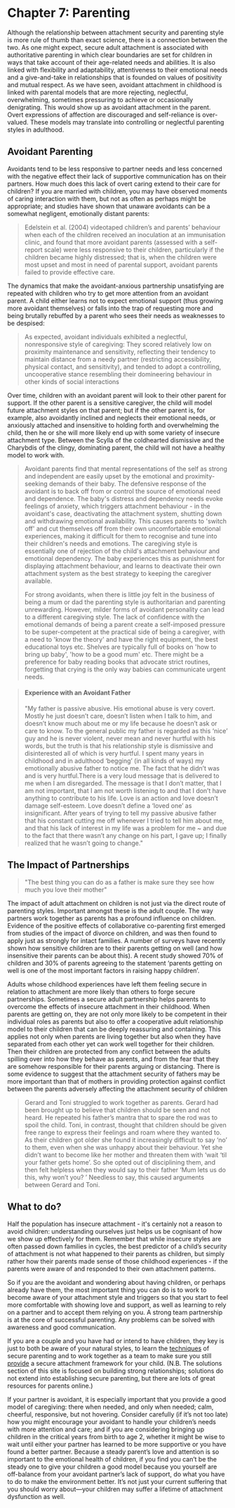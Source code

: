 # Chapter 7: Parenting

Although the relationship between attachment security and parenting style is more rule of thumb than exact science, there is a connection between the two. As one might expect, secure adult attachment is associated with authoritative parenting in which clear boundaries are set for children in ways that take account of their age-related needs and abilities. It is also linked with flexibility and adaptability, attentiveness to their emotional needs and a give-and-take in relationships that is founded on values of positivity and mutual respect. As we have seen, avoidant attachment in childhood is linked with parental models that are more rejecting, neglectful, overwhelming, sometimes pressuring to achieve or occasionally denigrating. This would show up as avoidant attachment in the parent. Overt expressions of affection are discouraged and self-reliance is over-valued. These models may translate into controlling or neglectful parenting styles in adulthood.

## Avoidant Parenting

Avoidants tend to be less responsive to partner needs and less concerned with the negative effect their lack of supportive communication has on their partners. How much does this lack of overt caring extend to their care for children? If you are married with children, you may have observed moments of caring interaction with them, but not as often as perhaps might be appropriate; and studies have shown that unaware avoidants can be a somewhat negligent, emotionally distant parents:

> Edelstein et al. (2004) videotaped children’s and parents’ behaviour when each of the children received an inoculation at an immunisation clinic, and found that more avoidant parents (assessed with a self-report scale) were less responsive to their children, particularly if the children became highly distressed; that is, when the children were most upset and most in need of parental support, avoidant parents failed to provide effective care.

The dynamics that make the avoidant-anxious partnership unsatisfying are repeated with children who try to get more attention from an avoidant parent. A child either learns not to expect emotional support (thus growing more avoidant themselves) or falls into the trap of requesting more and being brutally rebuffed by a parent who sees their needs as weaknesses to be despised:

> As expected, avoidant individuals exhibited a neglectful, nonresponsive style of caregiving: They scored relatively low on proximity maintenance and sensitivity, reflecting their tendency to maintain distance from a needy partner (restricting accessibility, physical contact, and sensitivity), and tended to adopt a controlling, uncooperative stance resembling their domineering behaviour in other kinds of social interactions

Over time, children with an avoidant parent will look to their other parent for support. If the other parent is a sensitive caregiver, the child will model future attachment styles on that parent; but if the other parent is, for example, also avoidantly inclined and neglects their emotional needs, or anxiously attached and insensitive to holding forth and overwhelming the child, then he or she will more likely end up with some variety of insecure attachment type. Between the Scylla of the coldhearted dismissive and the Charybdis of the clingy, dominating parent, the child will not have a healthy model to work with.

> Avoidant parents find that mental representations of the self as strong and independent are easily upset by the emotional and proximity-seeking demands of their baby. The defensive response of the avoidant is to back off from or control the source of emotional need and dependence. The baby's distress and dependency needs evoke feelings of anxiety, which triggers attachment behaviour - in the avoidant's case, deactivating the attachment system, shutting down and withdrawing emotional availability. This causes parents to 'switch off' and cut themselves off from their own uncomfortable emotional experiences, making it difficult for them to recognise and tune into their children's needs and emotions. The caregiving style is essentially one of rejection of the child's attachment behaviour and emotional dependency. The baby experiences this as punishment for displaying attachment behaviour, and learns to deactivate their own attachment system as the best strategy to keeping the caregiver available.
>
> For strong avoidants, when there is little joy felt in the business of being a mum or dad the parenting style is authoritarian and parenting unrewarding. However, milder forms of avoidant personality can lead to a different caregiving style. The lack of confidence with the emotional demands of being a parent create a self-imposed pressure to be super-competent at the practical side of being a caregiver, with a need to 'know the theory' and have the right equipment, the best educational toys etc. Shelves are typically full of books on 'how to bring up baby', 'how to be a good mum' etc. There might be a preference for baby reading books that advocate strict routines, forgetting that crying is the only way babies can communicate urgent needs.

> #### Experience with an Avoidant Father
>
> "My father is passive abusive. His emotional abuse is very covert. Mostly he just doesn’t care, doesn’t listen when I talk to him, and doesn’t know much about me or my life because he doesn’t ask or care to know. To the general public my father is regarded as this ‘nice’ guy and he is never violent, never mean and never hurtful with his words, but the truth is that his relationship style is dismissive and disinterested all of which is very hurtful. I spent many years in childhood and in adulthood ‘begging’ (in all kinds of ways) my emotionally abusive father to notice me. The fact that he didn’t was and is very hurtful.There is a very loud message that is delivered to me when I am disregarded. The message is that I don’t matter, that I am not important, that I am not worth listening to and that I don’t have anything to contribute to his life. Love is an action and love doesn’t damage self-esteem. Love doesn’t define a ‘loved one’ as insignificant. After years of trying to tell my passive abusive father that his constant cutting me off whenever I tried to tell him about me, and that his lack of interest in my life was a problem for me ~ and due to the fact that there wasn’t any change on his part, I gave up; I finally realized that he wasn’t going to change."

## The Impact of Partnerships

> "The best thing you can do as a father is make sure they see how much you love their mother"

The impact of adult attachment on children is not just via the direct route of parenting styles. Important amongst these is the adult couple. The way partners work together as parents has a profound influence on children. Evidence of the positive effects of collaborative co-parenting first emerged from studies of the impact of divorce on children, and was then found to apply just as strongly for intact families. A number of surveys have recently shown how sensitive children are to their parents getting on well (and how insensitive their parents can be about this). A recent study showed 70% of children and 30% of parents agreeing to the statement ‘parents getting on well is one of the most important factors in raising happy children’.

Adults whose childhood experiences have left them feeling secure in relation to attachment are more likely than others to forge secure partnerships. Sometimes a secure adult partnership helps parents to overcome the effects of insecure attachment in their childhood. When parents are getting on, they are not only more likely to be competent in their individual roles as parents but also to offer a cooperative adult relationship model to their children that can be deeply reassuring and containing. This applies not only when parents are living together but also when they have separated from each other yet can work well together for their children. Then their children are protected from any conflict between the adults spilling over into how they behave as parents, and from the fear that they are somehow responsible for their parents arguing or distancing. There is some evidence to suggest that the attachment security of fathers may be more important than that of mothers in providing protection against conflict between the parents adversely affecting the attachment security of children

> Gerard and Toni struggled to work together as parents. Gerard had been brought up to believe that children should be seen and not heard. He repeated his father’s mantra that to spare the rod was to spoil the child. Toni, in contrast, thought that children should be given free range to express their feelings and roam where they wanted to. As their children got older she found it increasingly difficult to say ‘no’ to them, even when she was unhappy about their behaviour. Yet she didn’t want to become like her mother and threaten them with ‘wait ‘til your father gets home’. So she opted out of disciplining them, and then felt helpless when they would say to their father ‘Mum lets us do this, why won’t you? ’ Needless to say, this caused arguments between Gerard and Toni.

## What to do?

Half the population has insecure attachment - it's certainly not a reason to avoid children: understanding ourselves just helps us be cognisant of how we show up effectively for them. Remember that while insecure styles are often passed down families in cycles, the best predictor of a child’s security of attachment is not what happened to their parents as children, but simply rather how their parents made sense of those childhood experiences - if the parents were aware of and responded to their own attachment patterns.

So if you are the avoidant and wondering about having children, or perhaps already have them, the most important thing you can do is to work to become aware of your attachment style and triggers so that you start to feel more comfortable with showing love and support, as well as learning to rely on a partner and to accept them relying on you. A strong team partnership is at the core of successful parenting. Any problems can be solved with awareness and good communication.

If you are a couple and you have had or intend to have children, they key is just to both be aware of your natural styles, to learn the [techniques](https://greatergood.berkeley.edu/article/item/how_to_cultivate_a_secure_attachment_with_your_child) of secure parenting and to work together as a team to make sure you still [provide](https://www.mariefranceasia.com/parenting/parenting-tips/5-signs-child-avoidant-attachment-style-can-fix-321908.html#item=1) a secure attachment framework for your child. (N.B. The solutions section of this site is focused on building strong relationships; solutions do not extend into establishing secure parenting, but there are lots of great resources for parents online.)

If your partner is avoidant, it is especially important that you provide a good model of caregiving: there when needed, and only when needed; calm, cheerful, responsive, but not hovering. Consider carefully (if it’s not too late) how you might encourage your avoidant to handle your children’s needs with more attention and care; and if you are considering bringing up children in the critical years from birth to age 2, whether it might be wise to wait until either your partner has learned to be more supportive or you have found a better partner. Because a steady parent’s love and attention is so important to the emotional health of children, if you find you can’t be the steady one to give your children a good model because you yourself are off-balance from your avoidant partner’s lack of support, do what you have to do to make the environment better. It’s not just your current suffering that you should worry about—your children may suffer a lifetime of attachment dysfunction as well.
